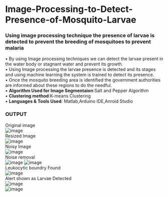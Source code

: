 # Image-Processing-to-Detect-Presence-of-Mosquito-Larvae
### Using image processing technique the presence of larvae is detected to prevent the breeding of mosquitoes to prevent malaria<br>
• By using Image processing techniques we can detect the larvae present in the water body or stagnant water and prevent its growth.<br>
• Using Image processing the larvae presence is detected and its stages and using machine learning the system is trained to detect its presence.<br>
• Once the mosquito breeding area is identified the government authorities are informed about these regions to do the needful.<br>
• **Algorithm Used for Image Segmentaion**:Salt and Pepper Algorithm<br>
• **Clustering method**:K-means Clustering<br>
• **Languages & Tools Used**: Matlab,Arduino IDE,Anroid Studio<br>
### OUTPUT
Original image<br>
![image](https://user-images.githubusercontent.com/86291751/122912961-87a0dc00-d376-11eb-9aef-d82445d34066.png)<br>
Resized Image<br>
![image](https://user-images.githubusercontent.com/86291751/122915083-faab5200-d378-11eb-86ac-f342db6a0418.png)<br>
Noisy Image<br>
![image](https://user-images.githubusercontent.com/86291751/122915243-2c241d80-d379-11eb-83fe-29062f74a07a.png)<br>
Noise removal<br>
![image](https://user-images.githubusercontent.com/86291751/122916176-3d215e80-d37a-11eb-8115-3cb60614e11e.png)
![image](https://user-images.githubusercontent.com/86291751/122915536-773e3080-d379-11eb-9678-8be0d4bb4d3b.png)<br>
Leukocytic boundry Found<br>
![image](https://user-images.githubusercontent.com/86291751/122915647-98068600-d379-11eb-990a-856b618ac71b.png)<br>
Alert shown as Larvae Detected<br>
![image](https://user-images.githubusercontent.com/86291751/122914453-49a4b780-d378-11eb-9fbc-8d103b841266.png)<br>
![image](https://user-images.githubusercontent.com/86291751/122914652-7d7fdd00-d378-11eb-81d2-b46d0e50342f.png)



